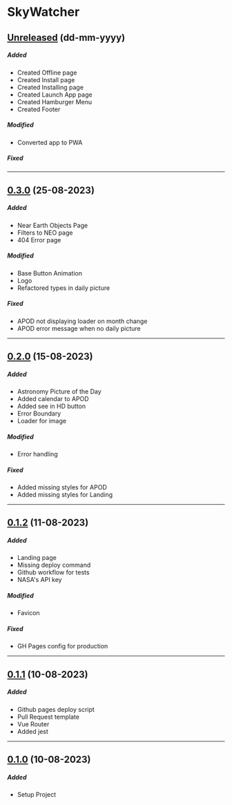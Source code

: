 # SkyWatcher

## [Unreleased](https://github.com/nashaguayo/skywatcher/compare/0.3.0...develop) (dd-mm-yyyy)

##### Added

- Created Offline page
- Created Install page
- Created Installing page
- Created Launch App page
- Created Hamburger Menu
- Created Footer

##### Modified

- Converted app to PWA

##### Fixed

---

## [0.3.0](https://github.com/nashaguayo/skywatcher/compare/0.2.0...0.3.0) (25-08-2023)

##### Added

- Near Earth Objects Page
- Filters to NEO page
- 404 Error page

##### Modified

- Base Button Animation
- Logo
- Refactored types in daily picture

##### Fixed

- APOD not displaying loader on month change
- APOD error message when no daily picture

---

## [0.2.0](https://github.com/nashaguayo/skywatcher/compare/0.1.2...0.2.0) (15-08-2023)

##### Added

- Astronomy Picture of the Day
- Added calendar to APOD
- Added see in HD button
- Error Boundary
- Loader for image

##### Modified

- Error handling

##### Fixed

- Added missing styles for APOD
- Added missing styles for Landing

---

## [0.1.2](https://github.com/nashaguayo/skywatcher/compare/0.1.1...0.1.2) (11-08-2023)

##### Added

- Landing page
- Missing deploy command
- Github workflow for tests
- NASA's API key

##### Modified

- Favicon

##### Fixed

- GH Pages config for production

---

## [0.1.1](https://github.com/nashaguayo/skywatcher/compare/0.1.0...0.1.1) (10-08-2023)

##### Added

- Github pages deploy script
- Pull Request template
- Vue Router
- Added jest

---

## [0.1.0](https://github.com/nashaguayo/skywatcher/releases/tag/0.1.0) (10-08-2023)

##### Added

- Setup Project
